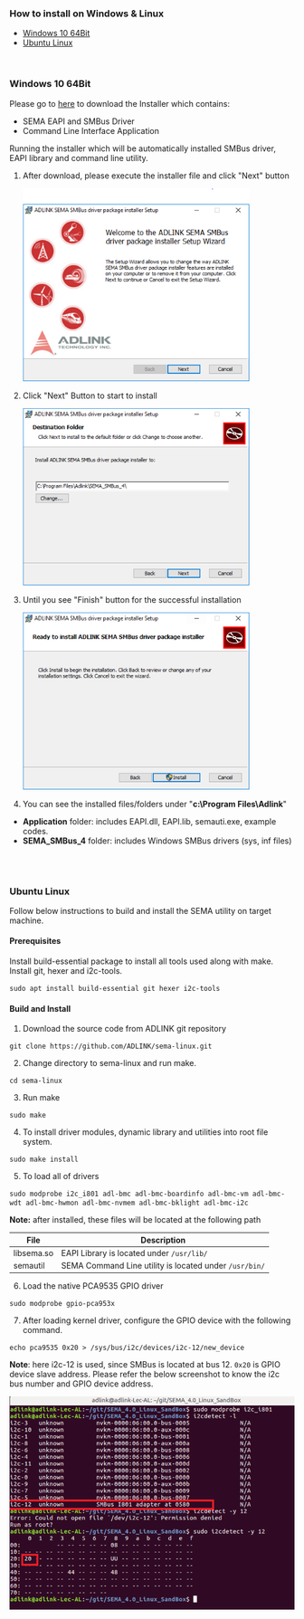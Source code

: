 ### How to install on Windows & Linux



* [Windows 10 64Bit](source/HowToInstallSEMA.md#windows-10-64bit)
* [Ubuntu Linux](source/HowToInstallSEMA.md#ubuntu-linux)



<br> 

### Windows 10 64Bit

Please go to [here](https://hq0epm0west0us0storage.blob.core.windows.net/public/SEMA%204.0.0_20200215.rar)  to download the Installer which contains:

* SEMA EAPI and SMBus Driver
* Command Line Interface Application

Running the installer which will be automatically installed SMBus driver, EAPI library and command line utility.

1. After download, please execute the installer file and click "Next" button

    ![install1](HowToInstallSEMA.assets/install1-1582257539251.png)


2. Click "Next" Button to start to install 

    ![capture2](HowToInstallSEMA.assets/capture2.png)

3. Until you see "Finish" button for the successful installation

    ![capture3](HowToInstallSEMA.assets/capture3-1582261215293.png)

4. You can see the installed files/folders under "**c:\Program Files\Adlink**"

  * **Application** folder: includes EAPI.dll, EAPI.lib, semauti.exe, example codes.
  * **SEMA_SMBus_4** folder: includes Windows SMBus drivers (sys, inf files)

<br />

<br>

### Ubuntu Linux



Follow below instructions to build and install the SEMA utility on target machine.

#### Prerequisites

Install build-essential package to install all tools used along with make. Install git, hexer and i2c-tools.

```
sudo apt install build-essential git hexer i2c-tools
```

#### Build and Install

1. Download the source code from ADLINK git repository

```
git clone https://github.com/ADLINK/sema-linux.git
```

2. Change directory to sema-linux and run make.

```
cd sema-linux
```

3. Run make

```
sudo make
```

4. To install driver modules, dynamic library and utilities into root file system.

```
sudo make install
```

5. To load all of drivers

```
sudo modprobe i2c_i801 adl-bmc adl-bmc-boardinfo adl-bmc-vm adl-bmc-wdt adl-bmc-hwmon adl-bmc-nvmem adl-bmc-bklight adl-bmc-i2c
```

   **Note:** after installed, these files will be located at the following path

| File       | Description                                            |
| ---------- | ------------------------------------------------------ |
| libsema.so | EAPI Library is located under `/usr/lib/`              |
| semautil   | SEMA Command Line utility is located under `/usr/bin/` |

6. Load the native PCA9535 GPIO driver

```
sudo modprobe gpio-pca953x
```

7. After loading kernel driver, configure the GPIO device with the following command.

```
echo pca9535 0x20 > /sys/bus/i2c/devices/i2c-12/new_device
```

**Note**: here i2c-12 is used, since SMBus is located at bus 12. `0x20` is GPIO device slave address. Please refer the below screenshot to know the i2c bus number and GPIO device address.

![imag2](HowToInstallSEMA.assets/imag2.png)

